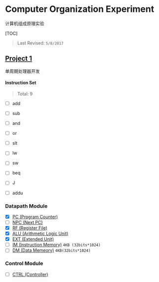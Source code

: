 # Computer Organization Experiment

计算机组成原理实验

[TOC]

> Last Revised: `5/8/2017`

## [Project 1](Project_1/)

单周期处理器开发

#### Instruction Set

> Total: 9

- [ ] add
- [ ] sub
- [ ] and
- [ ] or
- [ ] slt
- [ ] lw
- [ ] sw
- [ ] beq
- [ ] J
- [ ] addu


### Datapath Module

- [x] [PC (Program Counter)](Project_1/datapath/pc.v)
- [ ] [NPC (Next PC)](Project_1/datapath/npc.v)
- [x] [RF (Register File)](Project_1/datapath/rf.v)
- [x] [ALU (Arithmetic Logic Unit)](Project_1/datapath/alu.v)
- [x] [EXT (Extended Unit)](Project_1/datapath/ext.v)
- [ ] [IM (Instruction Memory)](Project_1/datapath/im.v) `4KB (32bits*1024)`
- [ ] [DM (Data Memeory)](Project_1/datapath/dm.v) `4KB(32bits*1024)`

### Control Module

- [ ] [CTRL (Controller)](Project_1/control/ctrl.v)
